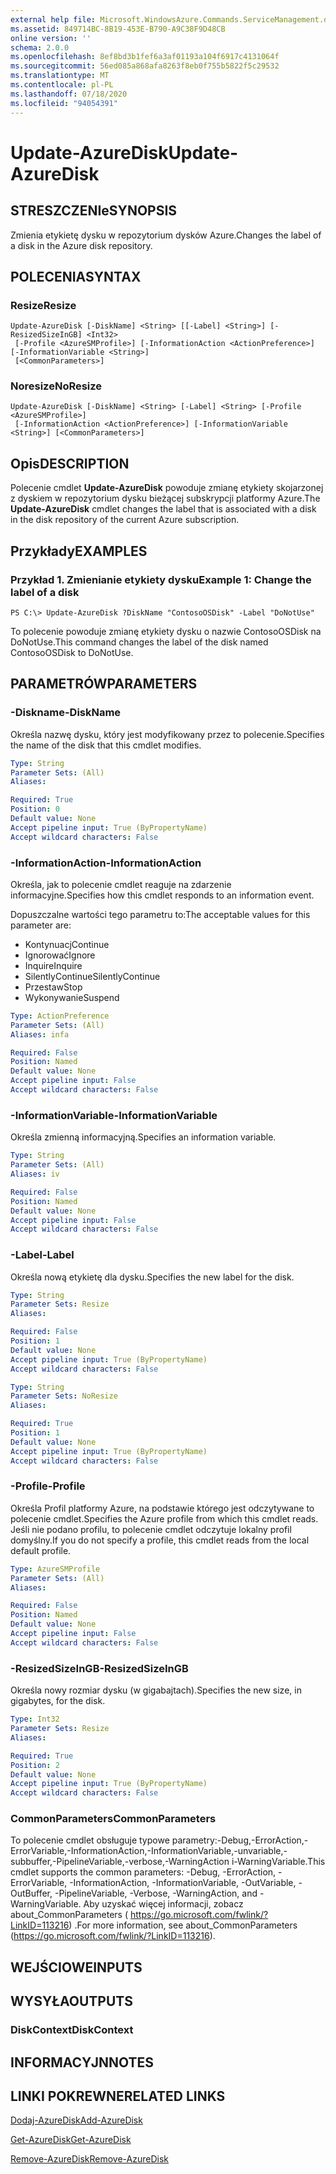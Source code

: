 ```yaml
---
external help file: Microsoft.WindowsAzure.Commands.ServiceManagement.dll-Help.xml
ms.assetid: 849714BC-8B19-453E-B790-A9C38F9D48CB
online version: ''
schema: 2.0.0
ms.openlocfilehash: 8ef8bd3b1fef6a3af01193a104f6917c4131064f
ms.sourcegitcommit: 56ed085a868afa8263f8eb0f755b5822f5c29532
ms.translationtype: MT
ms.contentlocale: pl-PL
ms.lasthandoff: 07/18/2020
ms.locfileid: "94054391"
---
```

# <span data-ttu-id="5f64f-101">Update-AzureDisk</span><span class="sxs-lookup"><span data-stu-id="5f64f-101">Update-AzureDisk</span></span>

## <span data-ttu-id="5f64f-102">STRESZCZENIe</span><span class="sxs-lookup"><span data-stu-id="5f64f-102">SYNOPSIS</span></span>
<span data-ttu-id="5f64f-103">Zmienia etykietę dysku w repozytorium dysków Azure.</span><span class="sxs-lookup"><span data-stu-id="5f64f-103">Changes the label of a disk in the Azure disk repository.</span></span>

## <span data-ttu-id="5f64f-104">POLECENIA</span><span class="sxs-lookup"><span data-stu-id="5f64f-104">SYNTAX</span></span>

### <span data-ttu-id="5f64f-105">Resize</span><span class="sxs-lookup"><span data-stu-id="5f64f-105">Resize</span></span>
```
Update-AzureDisk [-DiskName] <String> [[-Label] <String>] [-ResizedSizeInGB] <Int32>
 [-Profile <AzureSMProfile>] [-InformationAction <ActionPreference>] [-InformationVariable <String>]
 [<CommonParameters>]
```

### <span data-ttu-id="5f64f-106">Noresize</span><span class="sxs-lookup"><span data-stu-id="5f64f-106">NoResize</span></span>
```
Update-AzureDisk [-DiskName] <String> [-Label] <String> [-Profile <AzureSMProfile>]
 [-InformationAction <ActionPreference>] [-InformationVariable <String>] [<CommonParameters>]
```

## <span data-ttu-id="5f64f-107">Opis</span><span class="sxs-lookup"><span data-stu-id="5f64f-107">DESCRIPTION</span></span>
<span data-ttu-id="5f64f-108">Polecenie cmdlet **Update-AzureDisk** powoduje zmianę etykiety skojarzonej z dyskiem w repozytorium dysku bieżącej subskrypcji platformy Azure.</span><span class="sxs-lookup"><span data-stu-id="5f64f-108">The **Update-AzureDisk** cmdlet changes the label that is associated with a disk in the disk repository of the current Azure subscription.</span></span>

## <span data-ttu-id="5f64f-109">Przykłady</span><span class="sxs-lookup"><span data-stu-id="5f64f-109">EXAMPLES</span></span>

### <span data-ttu-id="5f64f-110">Przykład 1. Zmienianie etykiety dysku</span><span class="sxs-lookup"><span data-stu-id="5f64f-110">Example 1: Change the label of a disk</span></span>
```
PS C:\> Update-AzureDisk ?DiskName "ContosoOSDisk" -Label "DoNotUse"
```

<span data-ttu-id="5f64f-111">To polecenie powoduje zmianę etykiety dysku o nazwie ContosoOSDisk na DoNotUse.</span><span class="sxs-lookup"><span data-stu-id="5f64f-111">This command changes the label of the disk named ContosoOSDisk to DoNotUse.</span></span>

## <span data-ttu-id="5f64f-112">PARAMETRÓW</span><span class="sxs-lookup"><span data-stu-id="5f64f-112">PARAMETERS</span></span>

### <span data-ttu-id="5f64f-113">-Diskname</span><span class="sxs-lookup"><span data-stu-id="5f64f-113">-DiskName</span></span>
<span data-ttu-id="5f64f-114">Określa nazwę dysku, który jest modyfikowany przez to polecenie.</span><span class="sxs-lookup"><span data-stu-id="5f64f-114">Specifies the name of the disk that this cmdlet modifies.</span></span>

```yaml
Type: String
Parameter Sets: (All)
Aliases: 

Required: True
Position: 0
Default value: None
Accept pipeline input: True (ByPropertyName)
Accept wildcard characters: False
```

### <span data-ttu-id="5f64f-115">-InformationAction</span><span class="sxs-lookup"><span data-stu-id="5f64f-115">-InformationAction</span></span>
<span data-ttu-id="5f64f-116">Określa, jak to polecenie cmdlet reaguje na zdarzenie informacyjne.</span><span class="sxs-lookup"><span data-stu-id="5f64f-116">Specifies how this cmdlet responds to an information event.</span></span>

<span data-ttu-id="5f64f-117">Dopuszczalne wartości tego parametru to:</span><span class="sxs-lookup"><span data-stu-id="5f64f-117">The acceptable values for this parameter are:</span></span>

- <span data-ttu-id="5f64f-118">Kontynuacj</span><span class="sxs-lookup"><span data-stu-id="5f64f-118">Continue</span></span>
- <span data-ttu-id="5f64f-119">Ignorować</span><span class="sxs-lookup"><span data-stu-id="5f64f-119">Ignore</span></span>
- <span data-ttu-id="5f64f-120">Inquire</span><span class="sxs-lookup"><span data-stu-id="5f64f-120">Inquire</span></span>
- <span data-ttu-id="5f64f-121">SilentlyContinue</span><span class="sxs-lookup"><span data-stu-id="5f64f-121">SilentlyContinue</span></span>
- <span data-ttu-id="5f64f-122">Przestaw</span><span class="sxs-lookup"><span data-stu-id="5f64f-122">Stop</span></span>
- <span data-ttu-id="5f64f-123">Wykonywanie</span><span class="sxs-lookup"><span data-stu-id="5f64f-123">Suspend</span></span>

```yaml
Type: ActionPreference
Parameter Sets: (All)
Aliases: infa

Required: False
Position: Named
Default value: None
Accept pipeline input: False
Accept wildcard characters: False
```

### <span data-ttu-id="5f64f-124">-InformationVariable</span><span class="sxs-lookup"><span data-stu-id="5f64f-124">-InformationVariable</span></span>
<span data-ttu-id="5f64f-125">Określa zmienną informacyjną.</span><span class="sxs-lookup"><span data-stu-id="5f64f-125">Specifies an information variable.</span></span>

```yaml
Type: String
Parameter Sets: (All)
Aliases: iv

Required: False
Position: Named
Default value: None
Accept pipeline input: False
Accept wildcard characters: False
```

### <span data-ttu-id="5f64f-126">-Label</span><span class="sxs-lookup"><span data-stu-id="5f64f-126">-Label</span></span>
<span data-ttu-id="5f64f-127">Określa nową etykietę dla dysku.</span><span class="sxs-lookup"><span data-stu-id="5f64f-127">Specifies the new label for the disk.</span></span>

```yaml
Type: String
Parameter Sets: Resize
Aliases: 

Required: False
Position: 1
Default value: None
Accept pipeline input: True (ByPropertyName)
Accept wildcard characters: False
```

```yaml
Type: String
Parameter Sets: NoResize
Aliases: 

Required: True
Position: 1
Default value: None
Accept pipeline input: True (ByPropertyName)
Accept wildcard characters: False
```

### <span data-ttu-id="5f64f-128">-Profile</span><span class="sxs-lookup"><span data-stu-id="5f64f-128">-Profile</span></span>
<span data-ttu-id="5f64f-129">Określa Profil platformy Azure, na podstawie którego jest odczytywane to polecenie cmdlet.</span><span class="sxs-lookup"><span data-stu-id="5f64f-129">Specifies the Azure profile from which this cmdlet reads.</span></span>
<span data-ttu-id="5f64f-130">Jeśli nie podano profilu, to polecenie cmdlet odczytuje lokalny profil domyślny.</span><span class="sxs-lookup"><span data-stu-id="5f64f-130">If you do not specify a profile, this cmdlet reads from the local default profile.</span></span>

```yaml
Type: AzureSMProfile
Parameter Sets: (All)
Aliases: 

Required: False
Position: Named
Default value: None
Accept pipeline input: False
Accept wildcard characters: False
```

### <span data-ttu-id="5f64f-131">-ResizedSizeInGB</span><span class="sxs-lookup"><span data-stu-id="5f64f-131">-ResizedSizeInGB</span></span>
<span data-ttu-id="5f64f-132">Określa nowy rozmiar dysku (w gigabajtach).</span><span class="sxs-lookup"><span data-stu-id="5f64f-132">Specifies the new size, in gigabytes, for the disk.</span></span>

```yaml
Type: Int32
Parameter Sets: Resize
Aliases: 

Required: True
Position: 2
Default value: None
Accept pipeline input: True (ByPropertyName)
Accept wildcard characters: False
```

### <span data-ttu-id="5f64f-133">CommonParameters</span><span class="sxs-lookup"><span data-stu-id="5f64f-133">CommonParameters</span></span>
<span data-ttu-id="5f64f-134">To polecenie cmdlet obsługuje typowe parametry:-Debug,-ErrorAction,-ErrorVariable,-InformationAction,-InformationVariable,-unvariable,-subbuffer,-PipelineVariable,-verbose,-WarningAction i-WarningVariable.</span><span class="sxs-lookup"><span data-stu-id="5f64f-134">This cmdlet supports the common parameters: -Debug, -ErrorAction, -ErrorVariable, -InformationAction, -InformationVariable, -OutVariable, -OutBuffer, -PipelineVariable, -Verbose, -WarningAction, and -WarningVariable.</span></span> <span data-ttu-id="5f64f-135">Aby uzyskać więcej informacji, zobacz about_CommonParameters ( https://go.microsoft.com/fwlink/?LinkID=113216) .</span><span class="sxs-lookup"><span data-stu-id="5f64f-135">For more information, see about_CommonParameters (https://go.microsoft.com/fwlink/?LinkID=113216).</span></span>

## <span data-ttu-id="5f64f-136">WEJŚCIOWE</span><span class="sxs-lookup"><span data-stu-id="5f64f-136">INPUTS</span></span>

## <span data-ttu-id="5f64f-137">WYSYŁA</span><span class="sxs-lookup"><span data-stu-id="5f64f-137">OUTPUTS</span></span>

### <span data-ttu-id="5f64f-138">DiskContext</span><span class="sxs-lookup"><span data-stu-id="5f64f-138">DiskContext</span></span>

## <span data-ttu-id="5f64f-139">INFORMACYJN</span><span class="sxs-lookup"><span data-stu-id="5f64f-139">NOTES</span></span>

## <span data-ttu-id="5f64f-140">LINKI POKREWNE</span><span class="sxs-lookup"><span data-stu-id="5f64f-140">RELATED LINKS</span></span>

[<span data-ttu-id="5f64f-141">Dodaj-AzureDisk</span><span class="sxs-lookup"><span data-stu-id="5f64f-141">Add-AzureDisk</span></span>](./Add-AzureDisk.md)

[<span data-ttu-id="5f64f-142">Get-AzureDisk</span><span class="sxs-lookup"><span data-stu-id="5f64f-142">Get-AzureDisk</span></span>](./Get-AzureDisk.md)

[<span data-ttu-id="5f64f-143">Remove-AzureDisk</span><span class="sxs-lookup"><span data-stu-id="5f64f-143">Remove-AzureDisk</span></span>](./Remove-AzureDisk.md)


